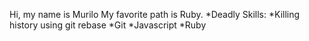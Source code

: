 Hi, my name is Murilo
My favorite path is Ruby.
*Deadly Skills:
*Killing history using git rebase
*Git
*Javascript
*Ruby
